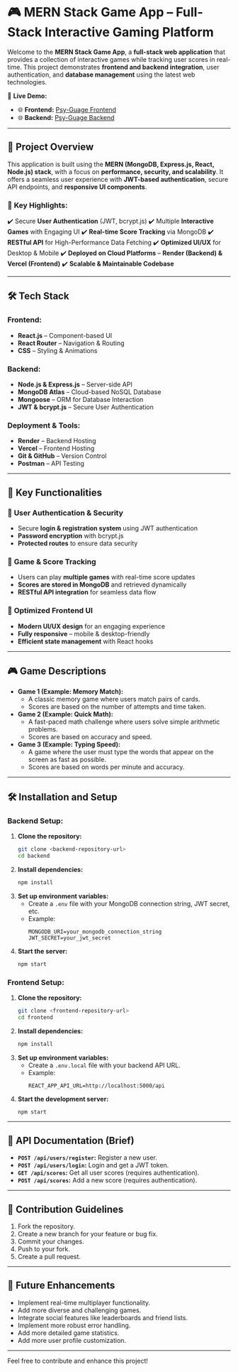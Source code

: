 # 🎮 MERN Stack Game App – Full-Stack Interactive Gaming Platform

Welcome to the **MERN Stack Game App**, a **full-stack web application** that provides a collection of interactive games while tracking user scores in real-time. This project demonstrates **frontend and backend integration**, user authentication, and **database management** using the latest web technologies.

🚀 **Live Demo:**
- 🌐 **Frontend:** [Psy-Guage Frontend](https://psy-guage-frontend.vercel.app/)
- 🌐 **Backend:** [Psy-Guage Backend](https://psyguage-backend.onrender.com/)

---

## 🚀 Project Overview

This application is built using the **MERN (MongoDB, Express.js, React, Node.js) stack**, with a focus on **performance, security, and scalability**. It offers a seamless user experience with **JWT-based authentication**, secure API endpoints, and **responsive UI components**.

### 🔹 **Key Highlights:**
✔️ Secure **User Authentication** (JWT, bcrypt.js)
✔️ Multiple **Interactive Games** with Engaging UI
✔️ **Real-time Score Tracking** via MongoDB
✔️ **RESTful API** for High-Performance Data Fetching
✔️ **Optimized UI/UX** for Desktop & Mobile
✔️ **Deployed on Cloud Platforms** – **Render (Backend) & Vercel (Frontend)**
✔️ **Scalable & Maintainable Codebase**

---

## 🛠 Tech Stack

### **Frontend:**
- **React.js** – Component-based UI
- **React Router** – Navigation & Routing
- **CSS** – Styling & Animations

### **Backend:**
- **Node.js & Express.js** – Server-side API
- **MongoDB Atlas** – Cloud-based NoSQL Database
- **Mongoose** – ORM for Database Interaction
- **JWT & bcrypt.js** – Secure User Authentication

### **Deployment & Tools:**
- **Render** – Backend Hosting
- **Vercel** – Frontend Hosting
- **Git & GitHub** – Version Control
- **Postman** – API Testing

---

## 🌟 Key Functionalities

### 🔹 **User Authentication & Security**
- Secure **login & registration system** using JWT authentication
- **Password encryption** with bcrypt.js
- **Protected routes** to ensure data security

### 🔹 **Game & Score Tracking**
- Users can play **multiple games** with real-time score updates
- **Scores are stored in MongoDB** and retrieved dynamically
- **RESTful API integration** for seamless data flow

### 🔹 **Optimized Frontend UI**
- **Modern UI/UX design** for an engaging experience
- **Fully responsive** – mobile & desktop-friendly
- **Efficient state management** with React hooks

---

## 🎮 Game Descriptions

* **Game 1 (Example: Memory Match):**
    * A classic memory game where users match pairs of cards.
    * Scores are based on the number of attempts and time taken.
* **Game 2 (Example: Quick Math):**
    * A fast-paced math challenge where users solve simple arithmetic problems.
    * Scores are based on accuracy and speed.
* **Game 3 (Example: Typing Speed):**
    * A game where the user must type the words that appear on the screen as fast as possible.
    * Scores are based on words per minute and accuracy.

---

## 🛠️ Installation and Setup

### **Backend Setup:**

1.  **Clone the repository:**
    ```bash
    git clone <backend-repository-url>
    cd backend
    ```
2.  **Install dependencies:**
    ```bash
    npm install
    ```
3.  **Set up environment variables:**
    * Create a `.env` file with your MongoDB connection string, JWT secret, etc.
    * Example:
        ```
        MONGODB_URI=your_mongodb_connection_string
        JWT_SECRET=your_jwt_secret
        ```
4.  **Start the server:**
    ```bash
    npm start
    ```

### **Frontend Setup:**

1.  **Clone the repository:**
    ```bash
    git clone <frontend-repository-url>
    cd frontend
    ```
2.  **Install dependencies:**
    ```bash
    npm install
    ```
3.  **Set up environment variables:**
    * Create a `.env.local` file with your backend API URL.
    * Example:
        ```
        REACT_APP_API_URL=http://localhost:5000/api
        ```
4.  **Start the development server:**
    ```bash
    npm start
    ```

---

## 📄 API Documentation (Brief)

* **`POST /api/users/register`:** Register a new user.
* **`POST /api/users/login`:** Login and get a JWT token.
* **`GET /api/scores`:** Get all user scores (requires authentication).
* **`POST /api/scores`:** Add a new score (requires authentication).
---

## 🤝 Contribution Guidelines

1.  Fork the repository.
2.  Create a new branch for your feature or bug fix.
3.  Commit your changes.
4.  Push to your fork.
5.  Create a pull request.

---

## 🚀 Future Enhancements

* Implement real-time multiplayer functionality.
* Add more diverse and challenging games.
* Integrate social features like leaderboards and friend lists.
* Implement more robust error handling.
* Add more detailed game statistics.
* Add more user profile customization.

---

Feel free to contribute and enhance this project!
